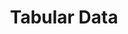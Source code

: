 ---
title: "Tabular Data"
index: 1
materials:
- topic: "Motivation"
  files:
  - type: "colab"
    url: lectures/module2/2-1_tabular/2-1a – Motivation.ipynb
- topic: "Numpy"
  files:
  - type: "colab"
    url: lectures/module2/2-1_tabular/2-1b – Numpy.ipynb
- topic: "Pandas"
  files:
  - type: "colab"
    url: lectures/module2/2-1_tabular/2-1c – Pandas.ipynb
assignment:
  files:
  - type: "colab"
    url: lectures/module2/2-1_tabular/HW2-1.ipynb
---